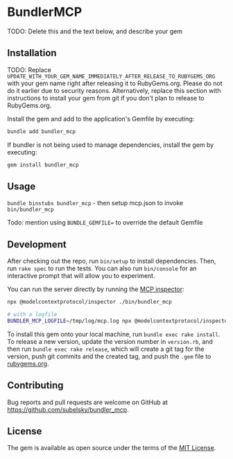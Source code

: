 # BundlerMCP

TODO: Delete this and the text below, and describe your gem
## Installation

TODO: Replace `UPDATE_WITH_YOUR_GEM_NAME_IMMEDIATELY_AFTER_RELEASE_TO_RUBYGEMS_ORG` with your gem name right after releasing it to RubyGems.org. Please do not do it earlier due to security reasons. Alternatively, replace this section with instructions to install your gem from git if you don't plan to release to RubyGems.org.

Install the gem and add to the application's Gemfile by executing:

```bash
bundle add bundler_mcp
```

If bundler is not being used to manage dependencies, install the gem by executing:

```bash
gem install bundler_mcp
```

## Usage

`bundle binstubs bundler_mcp` - then setup mcp.json to invoke `bin/bundler_mcp`

Todo: mention using `BUNDLE_GEMFILE=`  to override the default Gemfile

## Development

After checking out the repo, run `bin/setup` to install dependencies. Then, run `rake spec` to run the tests. You can also run `bin/console` for an interactive prompt that will allow you to experiment.

You can run the server directly by running the [MCP inspector](https://modelcontextprotocol.io/docs/tools/inspector):

```bash
npx @modelcontextprotocol/inspector ./bin/bundler_mcp

# with a logfile
BUNDLER_MCP_LOGFILE=/tmp/log/mcp.log npx @modelcontextprotocol/inspector ./bin/bundler_mcp
```

To install this gem onto your local machine, run `bundle exec rake install`. To release a new version, update the version number in `version.rb`, and then run `bundle exec rake release`, which will create a git tag for the version, push git commits and the created tag, and push the `.gem` file to [rubygems.org](https://rubygems.org).

## Contributing

Bug reports and pull requests are welcome on GitHub at https://github.com/subelsky/bundler_mcp.

## License

The gem is available as open source under the terms of the [MIT License](https://opensource.org/licenses/MIT).
